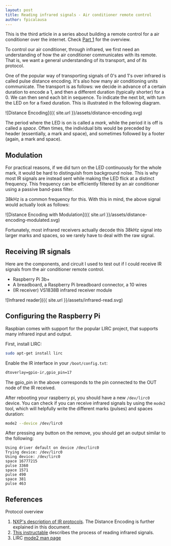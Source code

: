 ```yaml
---
layout: post
title: Reading infrared signals - Air conditioner remote control
author: fpicalausa
---
```


This is the third article in a series about building a remote control for a air
conditioner over the internet. Check
[Part 1](/2019/10/06/Controlling-an-air-conditioner-remotely.html) for the
overview.

To control our air conditioner, through infrared, we first need an understanding
of how the air conditioner communicates with its remote. That is, we want a
general understanding of its transport, and of its protocol.

One of the popular way of transporting signals of 0's and 1's over infrared is
called pulse distance encoding. It's also how many air conditioning units
communicate. The transport is as follows: we decide in advance of a certain
duration to encode a 1, and then a different duration (typically shorter) for
a 0. We can then send each bit in sequence. To indicate the next bit, with turn
the LED on for a fixed duration. This is illustrated in the following diagram.

![Distance Encoding]({{ site.url }}/assets/distance-encoding.svg)

The period where the LED is on is called a _mark_, while the period it is off is
called a _space_. Often times, the individual bits would be preceded by header
(essentially, a mark and space), and sometimes followed by a footer (again, a
mark and space).

## Modulation

For practical reasons, if we did turn on the LED continuously for the whole
mark, it would be hard to distinguish from background noise. This is why most IR
signals are instead sent while making the LED flick at a distinct frequency.
This frequency can be efficiently filtered by an air conditioner using a passive
band-pass filter.

38kHz is a common frequency for this. With this in mind, the above signal would
actually look as follows:

![Distance Encoding with Modulation]({{ site.url }}/assets/distance-encoding-modulated.svg)

Fortunately, most infrared receivers actually decode this 38kHz signal into
larger marks and spaces, so we rarely have to deal with the raw signal.

## Receiving IR signals

Here are the components, and circuit I used to test out if I could receive IR
signals from the air conditioner remote control.

- Raspberry Pi 3b+
- A breadboard, a Raspberry Pi breadboard connector, a 10 wires
- (IR receiver) VS1838B infrared receiver module

![Infrared reader]({{ site.url }}/assets/infrared-read.svg)

## Configuring the Raspberry Pi

Raspbian comes with support for the popular LIRC project, that supports many
infrared input and output.

First, install LIRC:

```sh
sudo apt-get install lirc
```

Enable the IR interface in your `/boot/config.txt`:

```txt
dtoverlay=gpio-ir,gpio_pin=17
```

The gpio_pin in the above corresponds to the pin connected to the OUT node of
the IR received.

After rebooting your raspberry pi, you should have a new `/dev/lirc0` device.
You can check if you can receive infrared signals by using the `mode2` tool,
which will helpfully write the different marks (pulses) and spaces duration:

```sh
mode2 --device /dev/lirc0
```

After pressing any button on the remove, you should get an output similar to the
following:

```
Using driver default on device /dev/lirc0
Trying device: /dev/lirc0
Using device: /dev/lirc0
space 16777215
pulse 3360
space 1571
pulse 490
space 381
pulse 463
```

## References

Protocol overview

1. [NXP's description of IR protocols](https://www.nxp.com/docs/en/application-note/AN3053.pdf).
   The Distance Encoding is further explained in this document.
2. [This instructable](https://www.instructables.com/id/Reverse-engineering-of-an-Air-Conditioning-control/)
   describes the process of reading infrared signals.
3. LIRC [mode2 man page](http://www.lirc.org/html/mode2.html)
